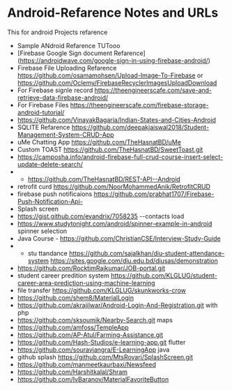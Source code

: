 # Android-Refarence Notes and URLs
This for android Projects refarence 
* Sample ANdroid Refarence TUTooo
* [Firebase Google Sign document Refarence] (https://androidwave.com/google-sign-in-using-firebase-android/)
* Firebase File Uploading Refarence https://github.com/osamamohsen/Upload-Image-To-Firebase or https://github.com/Oclemy/FirebaseRecyclerImagesUploadDownload
* For Firebase signle record https://theengineerscafe.com/save-and-retrieve-data-firebase-android/
* For Firebase Files https://theengineerscafe.com/firebase-storage-android-tutorial/
* https://github.com/VinayakBagaria/Indian-States-and-Cities-Android 
* SQLITE Refarence https://github.com/deepakjaiswal2018/Student-Management-System-CRUD-App
* uMe Chatting App https://github.com/TheHasnatBD/uMe
* Custom TOAST https://github.com/TheHasnatBD/SweetToast.git
* https://camposha.info/android-firebase-full-crud-course-insert-select-update-delete-search/ 
* * https://github.com/TheHasnatBD/REST-API--Android
* retrofit curd https://github.com/NoorMohammedAnik/RetrofitCRUD
* firebase push notificaions https://github.com/prabhat1707/Firebase-Push-Notification-Api-
* Splash screen 
* https://gist.github.com/evandrix/7058235 --contacts load
* https://www.studytonight.com/android/spinner-example-in-android spinner selection
* Java Course - https://github.com/ChristianCSE/Interview-Study-Guide
* * stu ttandance https://github.com/sajalkhan/diu-student-attendance-system https://sites.google.com/diu.edu.bd/diusas/demonstration
* https://github.com/RocktimRajkumar/JOB-portal.git
* student career predition system https://github.com/KLGLUG/student-career-area-prediction-using-machine-learning
* file transfer https://github.com/KLGLUG/skunkworks-crow 
* https://github.com/shem8/MaterialLogin
* https://github.com/akrajilwar/Android-Login-And-Registration.git with php
* https://github.com/sksoumik/Nearby-Search.git maps
* https://github.com/amfoss/TempleApp 
* https://github.com/AP-Atul/Farming-Assistance.git 
* https://github.com/Hash-Studios/e-learning-app.git flutter
* https://github.com/souravjangra/E-LearningApp java
* github splash https://github.com/MtsRovari/SplashScreen.git
* https://github.com/manmeetkaurbaxi/Newsfeed
* https://github.com/Harshitkalal/Shram
* https://github.com/IvBaranov/MaterialFavoriteButton
